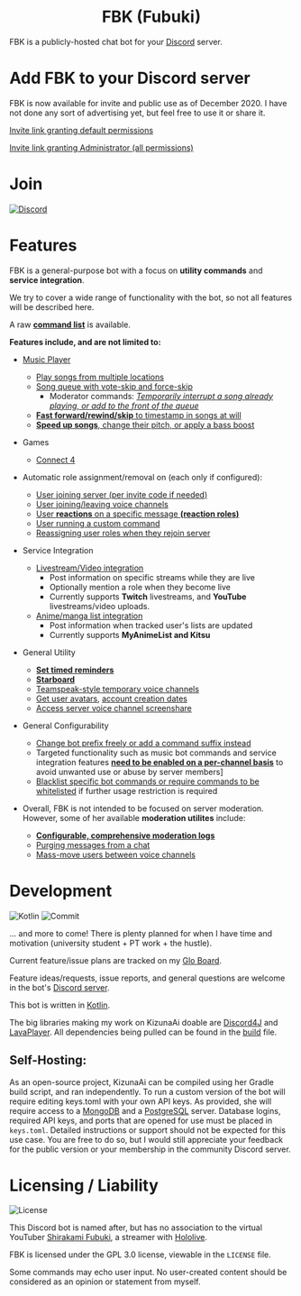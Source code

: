 <h1 style="text-align: center;">
<br> FBK (Fubuki) </br>
</h1>

FBK is a publicly-hosted chat bot for your [Discord](https://discord.com/) server. 

# Add FBK to your Discord server

FBK is now available for invite and public use as of December 2020. I have not done any sort of advertising yet, but feel free to use it or share it.

[Invite link granting default permissions](https://discord.com/oauth2/authorize?client_id=314672047718531072&permissions=288681168&scope=bot)

[Invite link granting Administrator (all permissions)](https://discord.com/oauth2/authorize?client_id=314672047718531072&permissions=8&scope=bot)

# Join 

[![Discord](https://discord.com/api/guilds/581785820156002304/widget.png?style=banner2)](https://discord.com/invite/ucVhtnh)

# Features
FBK is a general-purpose bot with a focus on **utility commands** and **service integration**. 

We try to cover a wide range of functionality with the bot, so not all features will be described here. 

A raw [**command list**](https://github.com/kabiiQ/FBK/wiki/Command-List) is available. 

**Features include, and are not limited to:**

- [Music Player](https://github.com/kabiiQ/FBK/wiki/Music-Player)
  - [Play songs from multiple locations](https://github.com/kabiiQ/FBK/wiki/Music-Player#playing-audio)
  - [Song queue with vote-skip and force-skip](https://github.com/kabiiQ/FBK/wiki/Music-Player#queue-manipulation)
    - Moderator commands: [*Temporarily interrupt a song already playing, or add to the front of the queue*](https://github.com/kabiiQ/FBK/wiki/Music-Player#playing-audio)
  - [**Fast forward/rewind/skip** to timestamp in songs at will](https://github.com/kabiiQ/FBK/wiki/Music-Player#playback-manipulation)
  - [**Speed up songs**, change their pitch, or apply a bass boost](https://github.com/kabiiQ/FBK/wiki/Music-Player#audio-manipulationfilters)

- Games
  - [Connect 4](https://github.com/kabiiQ/FBK/wiki/Games-(Connect-4))

- Automatic role assignment/removal on (each only if configured):
  - [User joining server (per invite code if needed)](https://github.com/kabiiQ/FBK/wiki/Auto-Roles#assigning-a-role-to-users-joining-your-server)
  - [User joining/leaving voice channels](https://github.com/kabiiQ/FBK/wiki/Auto-Roles#assigning-a-role-to-users-in-a-voice-channel)
  - [User **reactions** on a specific message **(reaction roles)**](https://github.com/kabiiQ/FBK/wiki/Auto-Roles#assigning-a-role-to-users-reacting-to-a-specific-message)
  - [User running a custom command](https://github.com/kabiiQ/FBK/wiki/Command-Roles#custom-role-commands)
  - [Reassigning user roles when they rejoin server](https://github.com/kabiiQ/FBK/wiki/Configuration-Commands#available-options-in-serverconfig)

- Service Integration
  - [Livestream/Video integration](https://github.com/kabiiQ/FBK/wiki/Livestream-Tracker)
    - Post information on specific streams while they are live
    - Optionally mention a role when they become live
    - Currently supports **Twitch** livestreams, and **YouTube** livestreams/video uploads.
  - [Anime/manga list integration](https://github.com/kabiiQ/FBK/wiki/Anime-List-Tracker)
    - Post information when tracked user's lists are updated
    - Currently supports **MyAnimeList and Kitsu**

- General Utility
  - [**Set timed reminders**](https://github.com/kabiiQ/FBK/wiki/Utility-Commands#reminders)
  - [**Starboard**](https://github.com/kabiiQ/FBK/wiki/Starboard)
  - [Teamspeak-style temporary voice channels](https://github.com/kabiiQ/FBK/wiki/Utility-Commands#temporary-voice-channels)
  - [Get user avatars](https://github.com/kabiiQ/FBK/wiki/Discord-Info-Commands#get-user-avatar), [account creation dates](https://github.com/kabiiQ/FBK/wiki/Discord-Info-Commands#user-info-summary-server-join-time)
  - [Access server voice channel screenshare](https://github.com/kabiiQ/FBK/wiki/Discord-Info-Commands#user-info-summary-server-join-time)

- General Configurability
  - [Change bot prefix freely or add a command suffix instead](https://github.com/kabiiQ/FBK/wiki/Configuration#changing-command-prefix-andor-suffix)
  - Targeted functionality such as music bot commands and service integration features [**need to be enabled on a per-channel basis**](https://github.com/kabiiQ/FBK/wiki/Configuration-Commands#the-config-command-channel-features) to avoid unwanted use or abuse by server members]
  - [Blacklist specific bot commands or require commands to be whitelisted](https://github.com/kabiiQ/FBK/wiki/Configuration#using-a-command-blacklist-or-whitelist) if further usage restriction is required


- Overall, FBK is not intended to be focused on server moderation. However, some of her available **moderation utilites** include:
  - [**Configurable, comprehensive moderation logs**](https://github.com/kabiiQ/FBK/wiki/Moderation-Logs)
  - [Purging messages from a chat](https://github.com/kabiiQ/FBK/wiki/Purge-Messages)
  - [Mass-move users between voice channels](https://github.com/kabiiQ/FBK/wiki/Moderation-Commands#mass-drag-users-in-voice-channels)


# Development 
![Kotlin](https://img.shields.io/badge/Kotlin-1.4.10-blue.svg?logo=Kotlin)
![Commit](https://img.shields.io/github/last-commit/kabiiQ/fbk)


... and more to come! There is plenty planned for when I have time and motivation (university student + PT work + the hustle).

Current feature/issue plans are tracked on my [Glo Board](https://app.gitkraken.com/glo/board/XRmi8OAM1wAPgyBv).

Feature ideas/requests, issue reports, and general questions are welcome in the bot's [Discord server](https://discord.com/invite/ucVhtnh).

This bot is written in [Kotlin](https://kotlinlang.org/).

The big libraries making my work on KizunaAi doable are [Discord4J](https://github.com/Discord4J/Discord4J/) and [LavaPlayer](https://github.com/sedmelluq/lavaplayer/). All dependencies being pulled can be found in the [build](https://github.com/kabiiQ/FBK/blob/master/build.gradle.kts#L42) file.

## Self-Hosting:
As an open-source project, KizunaAi can be compiled using her Gradle build script, and ran independently. To run a custom version of the bot will require editing keys.toml with your own API keys. As provided, she will require access to a [MongoDB](https://www.mongodb.com/try/download/community) and a [PostgreSQL](https://www.postgresql.org/download/) server. Database logins, required API keys, and ports that are opened for use must be placed in `keys.toml`. Detailed instructions or support should not be expected for this use case. You are free to do so, but I would still appreciate your feedback for the public version or your membership in the community Discord server.


# Licensing / Liability

![License](https://img.shields.io/github/license/kabiiQ/FBK)

This Discord bot is named after, but has no association to the virtual YouTuber [Shirakami Fubuki](https://www.youtube.com/channel/UCdn5BQ06XqgXoAxIhbqw5Rg), a streamer with [Hololive](https://www.youtube.com/channel/UCJFZiqLMntJufDCHc6bQixg).

FBK is licensed under the GPL 3.0 license, viewable in the ``LICENSE`` file. 

 Some commands may echo user input. No user-created content should be considered as an opinion or statement from myself. 